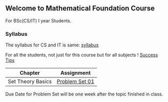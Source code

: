 ## Welcome to Mathematical Foundation Course

For BSc(CS/IT) I year Students.


### Syllabus


The syllabus for CS and IT is same:
[syllabus](https://drive.google.com/file/d/1_7u8_MPh1WlRV6XK61NPveZFa6e53qdi/view?usp=sharing)


For all the students, not just for this course but for all subjects ! 
[Success Tips](https://drive.google.com/file/d/176FVRSpzDIF_nkyNOXS8ZdA-1CBH8KTl/view?usp=sharing)


Chapter             | Assignment
--------------------|------------
Set Theory Basics   |[Problem Set 01](https://drive.google.com/file/d/124fekBHLrQE3Arf_touqSx9pVVhuDBQA/view?usp=sharing)




Due Date for Problem Set will be one week after the topic finished in class.
